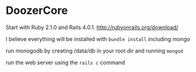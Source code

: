 DoozerCore
====

Start with Ruby 2.1.0 and Rails 4.0.1.
http://rubyonrails.org/download/

I believe everything will be installed with `bundle install` including mongo

run monogodb by creating /data/db in your root dir and running `mongod`

run the web server using the `rails c` command

